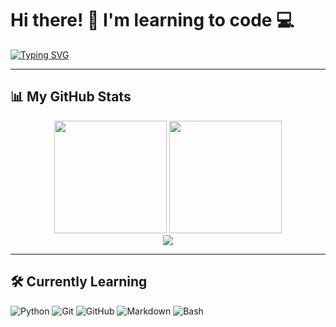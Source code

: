 # Hi there! 👋 I'm learning to code 💻

[![Typing SVG](https://readme-typing-svg.demolab.com?font=Fira+Code&pause=1000&color=FF7A00&width=435&lines=Python+Learner;CS50P+Student;Future+Developer)](https://git.io/typing-svg)

---

## 📊 My GitHub Stats

<div align="center">
  <img height="180" src="https://github-readme-stats.vercel.app/api?username=Skeld0&show_icons=true&theme=radical" />
  <img height="180" src="https://github-readme-stats.vercel.app/api/top-langs/?username=Skeld0&layout=compact&theme=radical" />
</div>

<div align="center">
  <img src="https://streak-stats.demolab.com?user=Skeld0&theme=radical" />
</div>

---

## 🛠️ Currently Learning

![Python](https://img.shields.io/badge/Python-3670A0?style=for-the-badge&logo=python&logoColor=ffdd54)
![Git](https://img.shields.io/badge/Git-F05032?style=for-the-badge&logo=git&logoColor=white)
![GitHub](https://img.shields.io/badge/GitHub-181717?style=for-the-badge&logo=github&logoColor=white)
![Markdown](https://img.shields.io/badge/Markdown-000000?style=for-the-badge&logo=markdown&logoColor=white)
![Bash](https://img.shields.io/badge/Bash-4EAA25?style=for-the-badge&logo=gnubash&logoColor=white)
